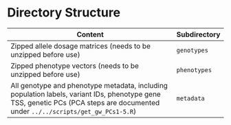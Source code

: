# Directory Structure

| Content                                                                                                                                                                       | Subdirectory |
| ----------------------------------------------------------------------------------------------------------------------------------------------------------------------------- | ------------ |
| Zipped allele dosage matrices (needs to be unzipped before use)                                                                                                               | `genotypes`    |
| Zipped phenotype vectors (needs to be unzipped before use)                                                                                                                    | `phenotypes`   |
| All genotype and phenotype metadata, including population labels, variant IDs, phenotype gene TSS, genetic PCs (PCA steps are documented under `../../scripts/get_gw_PCs1-5.R`) | `metadata`     |